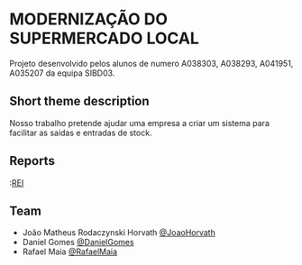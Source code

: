 # MODERNIZAÇÃO DO SUPERMERCADO LOCAL

Projeto desenvolvido pelos alunos de numero A038303, A038293, A041951, A035207 da equipa SIBD03.

## Short theme description

Nosso trabalho pretende ajudar uma empresa a criar um sistema para facilitar as saidas e entradas de stock. 


## Reports

:[REI](doc/rei/rei00.md)

## Team
* João Matheus Rodaczynski Horvath [@JoaoHorvath](https://github.com/joaohorvath)
* Daniel Gomes [@DanielGomes](https://github.com/EternaL1001)
* Rafael Maia  [@RafaelMaia](https://github.com/RafaelMaiaa)
